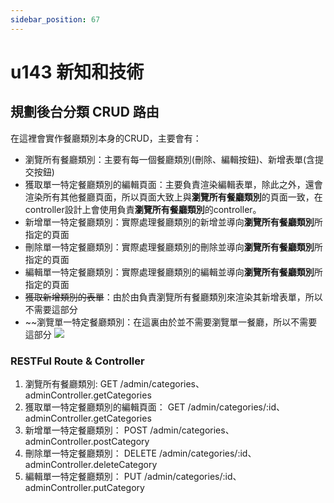 ```yaml
---
sidebar_position: 67
---
```


# u143 新知和技術



## 規劃後台分類 CRUD 路由
在這裡會實作餐廳類別本身的CRUD，主要會有：
  - 瀏覽所有餐廳類別：主要有每一個餐廳類別(刪除、編輯按鈕)、新增表單(含提交按鈕)
  - 獲取單一特定餐廳類別的編輯頁面：主要負責渲染編輯表單，除此之外，還會渲染所有其他餐廳頁面，所以頁面大致上與**瀏覽所有餐廳類別**的頁面一致，在controller設計上會使用負責**瀏覽所有餐廳類別**的controller。
  - 新增單一特定餐廳類別：實際處理餐廳類別的新增並導向**瀏覽所有餐廳類別**所指定的頁面
  - 刪除單一特定餐廳類別：實際處理餐廳類別的刪除並導向**瀏覽所有餐廳類別**所指定的頁面
  - 編輯單一特定餐廳類別：實際處理餐廳類別的編輯並導向**瀏覽所有餐廳類別**所指定的頁面
  - ~~獲取新增類別的表單~~：由於由負責瀏覽所有餐廳類別來渲染其新增表單，所以不需要這部分
  - ~~瀏覽單一特定餐廳類別：在這裏由於並不需要瀏覽單一餐廳，所以不需要這部分
![](https://res.cloudinary.com/dqfxgtyoi/image/upload/v1643807466/blog/deployment/restaurantCategoryFlow_eeiejc.png)

### RESTFul Route & Controller
1. 瀏覽所有餐廳類別: GET /admin/categories、adminController.getCategories
2. 獲取單一特定餐廳類別的編輯頁面： GET /admin/categories/:id、adminController.getCategories
3. 新增單一特定餐廳類別： POST /admin/categories、adminController.postCategory
4. 刪除單一特定餐廳類別： DELETE /admin/categories/:id、adminController.deleteCategory
5. 編輯單一特定餐廳類別： PUT /admin/categories/:id、adminController.putCategory